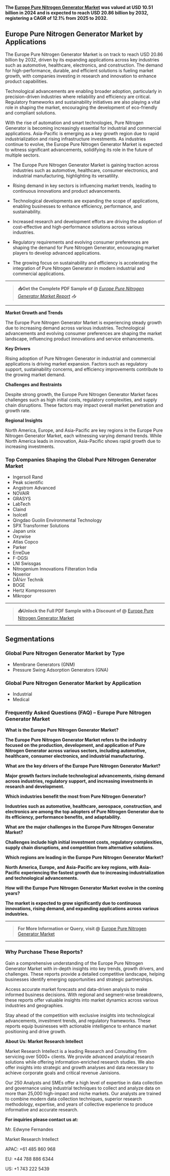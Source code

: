 <p><strong>The <a href="https://www.marketresearchintellect.com/download-sample/?rid=1072058&amp;utm_source=Pulse-April-Europe&amp;utm_medium=852">Europe Pure Nitrogen Generator Market</a> was valued at USD 10.51 billion in 2024 and is expected to reach USD 20.86 billion by 2032, registering a CAGR of 12.1% from 2025 to 2032.</strong></p><h2>Europe Pure Nitrogen Generator Market by Applications&nbsp;</h2><p><p>The Europe Pure Nitrogen Generator Market is on track to reach USD 20.86 billion by 2032, driven by its expanding applications across key industries such as automotive, healthcare, electronics, and construction. The demand for high-performance, durable, and efficient solutions is fueling market growth, with companies investing in research and innovation to enhance product capabilities.</p><p>Technological advancements are enabling broader adoption, particularly in precision-driven industries where reliability and efficiency are critical. Regulatory frameworks and sustainability initiatives are also playing a vital role in shaping the market, encouraging the development of eco-friendly and compliant solutions.</p><p>With the rise of automation and smart technologies, Pure Nitrogen Generator is becoming increasingly essential for industrial and commercial applications. Asia-Pacific is emerging as a key growth region due to rapid industrialization and rising infrastructure investments. As industries continue to evolve, the Europe Pure Nitrogen Generator Market is expected to witness significant advancements, solidifying its role in the future of multiple sectors.</p></p><ul><li><p>The Europe Pure Nitrogen Generator Market is gaining traction across industries such as automotive, healthcare, consumer electronics, and industrial manufacturing, highlighting its versatility.</p></li><li><p>Rising demand in key sectors is influencing market trends, leading to continuous innovations and product advancements.</p></li><li><p>Technological developments are expanding the scope of applications, enabling businesses to enhance efficiency, performance, and sustainability.</p></li><li><p>Increased research and development efforts are driving the adoption of cost-effective and high-performance solutions across various industries.</p></li><li><p>Regulatory requirements and evolving consumer preferences are shaping the demand for Pure Nitrogen Generator, encouraging market players to develop advanced applications.</p></li><li><p>The growing focus on sustainability and efficiency is accelerating the integration of Pure Nitrogen Generator in modern industrial and commercial applications.</p></li></ul><hr /><blockquote><p><strong><span class="font-[700]">📥Get the Complete PDF Sample of @ </span></strong><em><span class="font-[700]"><a href="https://www.marketresearchintellect.com/download-sample/?rid=1072058&amp;utm_source=Pulse-April-Europe&amp;utm_medium=852" target="_blank" data-tracking-control-name="article-ssr-frontend-pulse_little-text-block" data-tracking-will-navigate="" data-test-link="">Europe Pure Nitrogen Generator Market Report</a>&nbsp;📥</span></em></p></blockquote><hr /><p class="" data-start="77" data-end="360"><strong data-start="77" data-end="105">Market Growth and Trends</strong></p><p class="" data-start="77" data-end="360">The Europe Pure Nitrogen Generator Market is experiencing steady growth due to increasing demand across various industries. Technological advancements and evolving consumer preferences are shaping the market landscape, influencing product innovations and service enhancements.</p><p class="" data-start="362" data-end="606"><strong data-start="362" data-end="377">Key Drivers</strong></p><p class="" data-start="362" data-end="606">Rising adoption of Pure Nitrogen Generator in industrial and commercial applications is driving market expansion. Factors such as regulatory support, sustainability concerns, and efficiency improvements contribute to the growing market demand.</p><p class="" data-start="608" data-end="849"><strong data-start="608" data-end="637">Challenges and Restraints</strong></p><p class="" data-start="608" data-end="849">Despite strong growth, the Europe Pure Nitrogen Generator Market faces challenges such as high initial costs, regulatory complexities, and supply chain disruptions. These factors may impact overall market penetration and growth rate.</p><p class="" data-start="851" data-end="1095"><strong data-start="851" data-end="872">Regional Insights</strong></p><p class="" data-start="851" data-end="1095">North America, Europe, and Asia-Pacific are key regions in the Europe Pure Nitrogen Generator Market, each witnessing varying demand trends. While North America leads in innovation, Asia-Pacific shows rapid growth due to increasing investments.</p><p><h3>Top Companies Shaping the Global Pure Nitrogen Generator Market </h3><ul><li>Ingersoll Rand</li><li>Peak scientific</li><li>Angstrom Advanced</li><li>NOVAIR</li><li>GRASYS</li><li>LabTech</li><li>Claind</li><li>Isolcell</li><li>Qingdao Guolin Environmental Technology</li><li>SPX Transformer Solutions</li><li>Japan unix</li><li>Oxywise</li><li>Atlas Copco</li><li>Parker</li><li>ErreDue</li><li>F-DGSi</li><li>LNI Swissgas</li><li>Nitrogenium Innovations Filteration India</li><li>Noxerior</li><li>DÃ¼rr Technik</li><li>BOGE</li><li>Hertz Kompressoren</li><li>Mikropor</li></ul></p><hr /><blockquote><p><strong>📥Unlock the Full PDF Sample with a Discount of @</strong> <a href="https://www.marketresearchintellect.com/ask-for-discount/?rid=1072058&amp;utm_source=Pulse-April-Europe&amp;utm_medium=852">Europe Pure Nitrogen Generator Market</a></p></blockquote><hr /><p><h2>Segmentations</h2><h3>Global Pure Nitrogen Generator Market by Type</h3><ul><li>Membrane Generators (GNM)</li><li>Pressure Swing Adsorption Generators (GNA)</li></ul><h3>Global Pure Nitrogen Generator Market by Application</h3><ul><li>Industrial</li><li>Medical</li></ul></p><h3><strong>Frequently Asked Questions (FAQ) &ndash; Europe Pure Nitrogen Generator Market</strong></h3><p><strong>What is the Europe Pure Nitrogen Generator Market?</strong></p><p><strong>The Europe Pure Nitrogen Generator Market refers to the industry focused on the production, development, and application of Pure Nitrogen Generator across various sectors, including automotive, healthcare, consumer electronics, and industrial manufacturing.</strong></p><p><strong>What are the key drivers of the Europe Pure Nitrogen Generator Market?</strong></p><p><strong>Major growth factors include technological advancements, rising demand across industries, regulatory support, and increasing investments in research and development.</strong></p><p><strong>Which industries benefit the most from Pure Nitrogen Generator?</strong></p><p><strong>Industries such as automotive, healthcare, aerospace, construction, and electronics are among the top adopters of Pure Nitrogen Generator due to its efficiency, performance benefits, and adaptability.</strong></p><p><strong>What are the major challenges in the Europe Pure Nitrogen Generator Market?</strong></p><p><strong>Challenges include high initial investment costs, regulatory complexities, supply chain disruptions, and competition from alternative solutions.</strong></p><p><strong>Which regions are leading in the Europe Pure Nitrogen Generator Market?</strong></p><p><strong>North America, Europe, and Asia-Pacific are key regions, with Asia-Pacific experiencing the fastest growth due to increasing industrialization and technological advancements.</strong></p><p><strong>How will the Europe Pure Nitrogen Generator Market evolve in the coming years?</strong></p><p><strong>The market is expected to grow significantly due to continuous innovations, rising demand, and expanding applications across various industries.</strong></p><hr /><blockquote><p><span class="font-[700]"><strong>For More Information or Query, visit&nbsp;@</strong>&nbsp;</span><span class="font-[700]"><a href="https://www.marketresearchintellect.com/product/pure-nitrogen-generator-market/?utm_source=Linkedin&utm_medium=852" target="_blank" data-tracking-control-name="article-ssr-frontend-pulse_little-text-block" data-tracking-will-navigate="" data-test-link="">Europe Pure Nitrogen Generator Market</a></span></p></blockquote><hr /><h3><strong data-start="0" data-end="31">Why Purchase These Reports?</strong></h3><p class="" data-start="35" data-end="297">Gain a comprehensive understanding of the Europe Pure Nitrogen Generator Market with in-depth insights into key trends, growth drivers, and challenges. These reports provide a detailed competitive landscape, helping businesses identify emerging opportunities and strategic partnerships.</p><p class="" data-start="299" data-end="540">Access accurate market forecasts and data-driven analysis to make informed business decisions. With regional and segment-wise breakdowns, these reports offer valuable insights into market dynamics across various industries and geographies.</p><p class="" data-start="542" data-end="784">Stay ahead of the competition with exclusive insights into technological advancements, investment trends, and regulatory frameworks. These reports equip businesses with actionable intelligence to enhance market positioning and drive growth.</p><p><strong><span class="font-[700]">About Us: Market Research Intellect</span></strong></p><p><span class="">Market Research Intellect is a leading Research and Consulting firm servicing over 5000+ clients. We provide advanced analytical research solutions while offering information-enriched research studies.&nbsp;</span>We also offer insights into strategic and growth analyses and data necessary to achieve corporate goals and critical revenue Janisions.</p><p><span class="">Our 250 Analysts and SMEs offer a high level of expertise in data collection and governance using industrial techniques to collect and analyze data on more than 25,000 high-impact and niche markets. Our analysts are trained to combine modern data collection techniques, superior research methodology, expertise, and years of collective experience to produce informative and accurate research.</span></p><p><strong>For inquiries please contact us at:</strong></p><p>Mr. Edwyne Fernandes</p><p>Market Research Intellect</p><p>APAC: +61 485 860 968</p><p>EU: +44 788 886 6344</p><p>US: +1 743 222 5439</p>